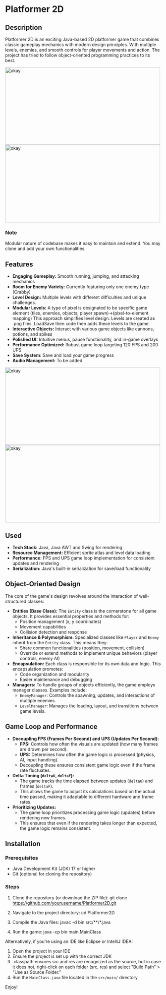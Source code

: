 # Platformer 2D

## Description
Platformer 2D is an exciting Java-based 2D platformer game that combines classic gameplay mechanics with modern design principles. With multiple levels, enemies, and smooth controls for player movements and action. The project has tried to follow object-oriented programming practices to its best.


<img src="https://i.imgur.com/i516Pch.png" alt="okay" width="500" height="250"><img src="https://i.imgur.com/2QCox1F.png" alt="okay" width="500" height="250">

### Note
Modular nature of codebase makes it easy to maintain and extend. You may clone and add your own functionalities.


## Features
- **Engaging Gameplay:** Smooth running, jumping, and attacking mechanics
- **Room for Enemy Variety:** Currently featuring only one enemy type (Crabby)
- **Level Design:** Multiple levels with different difficulties and unique challenges.
- **Modular Levels:** A type of pixel is designated to be specific game element (tiles, enemies, objects, player spawn)->(pixel-to-element mapping) This approach simplifies level design. Levels are created as .png files, LoadSave then code then adds these levels to the game.
- **Interactive Objects:** Interact with various game objects like cannons, potions, and spikes
- **Polished UI:** Intuitive menus, pause functionality, and in-game overlays
- **Performance Optimized:** Robust game loop targeting 120 FPS and 200 UPS
- **Save System:** Save and load your game progress
- **Audio Management:** To be added


<img src="https://i.imgur.com/Wl41Eao.png" alt="okay" width="500" height="250"><img src="https://i.imgur.com/qaypHAv.png" alt="okay" width="500" height="250">



## Used

- **Tech Stack:** Java,  Java AWT and Swing for rendering
- **Resource Management:** Efficient sprite atlas and level data loading
- **Performance:** FPS and UPS game loop implementation for consistent updates and rendering
- **Serialization:** Java's built-in serialization for save/load functionality


## Object-Oriented Design

The core of the game's design revolves around the interaction of well-structured classes:

- **Entities (Base Class):**  The `Entity` class is the cornerstone for all game objects. It provides essential properties and methods for:
    - Position management (x, y coordinates)
    - Movement capabilities
    - Collision detection and response
- **Inheritance & Polymorphism:** Specialized classes like `Player` and `Enemy` inherit from the `Entity` class. This means they:
    - Share common functionalities (position, movement, collision)
    - Override or extend methods to implement unique behaviors (player controls, enemy AI)
- **Encapsulation:** Each class is responsible for its own data and logic. This encapsulation promotes:
    - Code organization and modularity
    - Easier maintenance and debugging
- **Managers:** To handle groups of objects efficiently, the game employs manager classes. Examples include:
    - `EnemyManager`: Controls the spawning, updates, and interactions of multiple enemies.
    - `LevelManager`:  Manages the loading, layout, and transitions between game levels.

## Game Loop and Performance

- **Decoupling FPS (Frames Per Second) and UPS (Updates Per Second):** 
    - **FPS:** Controls how often the visuals are updated (how many frames are drawn per second).
    - **UPS:** Determines how often the game logic is processed (physics, AI, input handling).
    - Decoupling these ensures consistent game logic even if the frame rate fluctuates.
- **Delta Timing (`deltaU`, `deltaF`):**
    - The game tracks the time elapsed between updates (`deltaU`) and frames (`deltaF`).
    - This allows the game to adjust its calculations based on the actual time passed, making it adaptable to different hardware and frame rates.
- **Prioritizing Updates:**
    - The game loop prioritizes processing game logic (updates) before rendering new frames.
    - This ensures that even if the rendering takes longer than expected, the game logic remains consistent.
 
## Installation

### Prerequisites
- Java Development Kit (JDK) 17 or higher
- Git (optional for cloning the repository)

### Steps
1. Clone the repository (or download the ZIP file): git clone https://github.com/yourusername/Platformer2D.git

2. Navigate to the project directory:
cd Platformer2D

3. Compile the Java files:
javac -d bin src/**/*.java
   
4. Run the game:
java -cp bin main.MainClass
   

Alternatively, if you're using an IDE like Eclipse or IntelliJ IDEA:

1. Open the project in your IDE
2. Ensure the project is set up with the correct JDK
3. .classpath ensures src and res are recognized as the source, but in case it does not, right-click on each folder (src, res) and select "Build Path" > "Use as Source Folder."
4. Run the `MainClass.java` file located in the `src/main/` directory

Enjoy!
